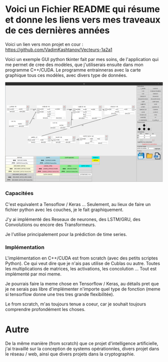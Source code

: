 # Voici un Fichier README qui résume et donne les liens vers mes traveaux de ces dernières années

Voici un lien vers mon projet en cour : https://github.com/VadimKashtanov/Vecteurs-1a2a1

Voici un exemple GUI python tkinter fait par mes soins, de l'application qui me permet de cree des modèles, que j'utiliserais ensuite dans mon programme C++/CUDA. Le programme entrainneras avec la carte graphique tous ces modèles, avec divers type de données. 

![alt text](https://github.com/VadimKashtanov/Mes-Librairies/blob/main/_img.png)

### Capacitées

C'est equivalent a Tensoflow / Keras ... Seulement, au lieux de faire un fichier python avec les couches, je le fait graphiquement.

J'y ai implémenté des Reseaux de neurones, des LSTM/GRU, des Convolutions ou encore des Transformeurs.

Je l'utilise principalement pour la prédiction de time series.

### Implémentation

L'implémentation en C++/CUDA est from scratch (avec des petits scriptes Python). Ce qui veut dire que je n'ais pas utilise de Cublas ou autre. Toutes les multiplications de matrices, les activations, les concolution ... Tout est implémenté par moi meme.

Je pourrais faire la meme chose en Tensorflow / Keras, au détails pret que je ne serais pas libre d'implémenter n'importe quel type de fonction (meme si tensorflow donne une tres tres grande flexibilitée).

Le from scratch, m'as toujours tenue a coeur, car je souhait toujours comprendre profondément les choses.

# Autre

De la même manière (from scratch) que ce projet d'intelligence artificielle, j'ai travaillé sur la conception de systems opérationnles, divers projet dans le réseau / web, ainsi que divers projets dans la cryptographie.
